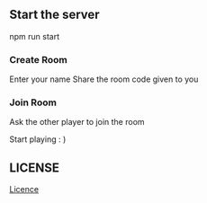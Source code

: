 ## Start the server
npm run start

### Create Room
Enter your name
Share the room code given to you

### Join Room
Ask the other player to join the room

Start playing : )


## LICENSE
[Licence](./LICENSE)

